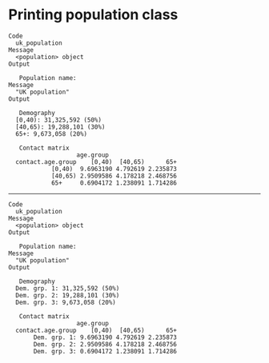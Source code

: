 # Printing population class

    Code
      uk_population
    Message
      <population> object
    Output
      
       Population name: 
    Message
      "UK population"
    Output
      
       Demography 
      [0,40): 31,325,592 (50%)
      [40,65): 19,288,101 (30%)
      65+: 9,673,058 (20%)
      
       Contact matrix 
                       age.group
      contact.age.group    [0,40)  [40,65)      65+
                [0,40)  9.6963190 4.792619 2.235873
                [40,65) 2.9509586 4.178218 2.468756
                65+     0.6904172 1.238091 1.714286

---

    Code
      uk_population
    Message
      <population> object
    Output
      
       Population name: 
    Message
      "UK population"
    Output
      
       Demography 
      Dem. grp. 1: 31,325,592 (50%)
      Dem. grp. 2: 19,288,101 (30%)
      Dem. grp. 3: 9,673,058 (20%)
      
       Contact matrix 
                       age.group
      contact.age.group    [0,40)  [40,65)      65+
           Dem. grp. 1: 9.6963190 4.792619 2.235873
           Dem. grp. 2: 2.9509586 4.178218 2.468756
           Dem. grp. 3: 0.6904172 1.238091 1.714286

